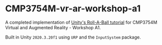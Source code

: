 # CMP3754M-vr-ar-workshop-a1

A completed implementation of [Unity's Roll-A-Ball tutorial](https://learn.unity.com/project/roll-a-ball) for CMP3754M Virtual and Augmented Reality - Workshop A1.

Built in Unity `2020.3.20f1` using `URP` and the `InputSystem` package.
